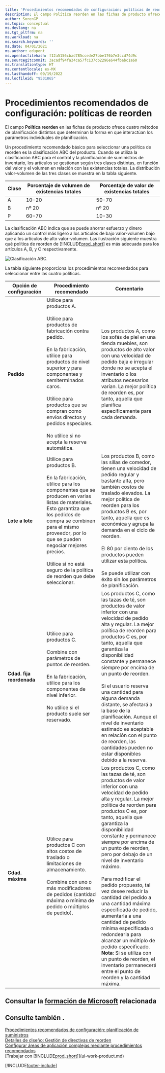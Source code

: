 ```yaml
---
title: 'Procedimientos recomendados de configuración: políticas de reorden | Documentos de Microsoft'
description: El campo Política reorden en las fichas de producto ofrece cuatro métodos de planificación distintos que determinan la forma en que interactúan los parámetros individuales de planificación.
author: SorenGP
ms.topic: conceptual
ms.devlang: na
ms.tgt_pltfrm: na
ms.workload: na
ms.search.keywords: ''
ms.date: 04/01/2021
ms.author: edupont
ms.openlocfilehash: f12a5156cbad785ccede27bbe176b7e3ccd74d9c
ms.sourcegitcommit: 3acadf94fa34ca57fc137cb2296e644fbabc1a60
ms.translationtype: HT
ms.contentlocale: es-MX
ms.lasthandoff: 09/19/2022
ms.locfileid: "9531065"
---
```

# <a name="setup-best-practices-reordering-policies"></a>Procedimientos recomendados de configuración: políticas de reorden

El campo **Política reorden** en las fichas de producto ofrece cuatro métodos de planificación distintos que determinan la forma en que interactúan los parámetros individuales de planificación.  

Un procedimiento recomendado básico para seleccionar una política de reorden es la clasificación ABC del producto. Cuando se utiliza la clasificación ABC para el control y la planificación de suministros de inventario, los artículos se gestionan según tres clases distintas, en función del valor y el volumen en relación con las existencias totales. La distribución valor-volumen de las tres clases se muestra en la tabla siguiente.

|Clase|Porcentaje de volumen de existencias totales|Porcentaje de valor de existencias totales|
|-----|-----------------------------|----------------------------|
|A|10-20|50-70|
|B|nº 20|nº 20|
|P|60-70|10-30|

La clasificación ABC indica que se puede ahorrar esfuerzo y dinero aplicando un control más ligero a los artículos de bajo valor-volumen bajo que a los artículos de alto valor-volumen. Las ilustración siguiente muestra qué política de reorden de [!INCLUDE[prod_short](includes/prod_short.md)] es más adecuada para los artículos A, B, y C respectivamente.

![Clasificación ABC.](media/abc_classification.png "abc_classification")

La tabla siguiente proporciona los procedimientos recomendados para seleccionar entre las cuatro políticas.  

|Opción de configuración|Procedimiento recomendado|Comentario|  
|------------------|-------------------|-------------|  
|**Pedido**|Utilice para productos A.<br /><br /> Utilice para productos de fabricación contra pedido.<br /><br /> En la fabricación, utilice para productos de nivel superior y para componentes y semiterminados caros.<br /><br /> Utilice para productos que se compran como envíos directos y pedidos especiales.<br /><br /> No utilice si no acepta la reserva automática.|Los productos A, como los sofás de piel en una tienda muebles, son productos de alto valor con una velocidad de pedido baja e irregular donde no se acepta el inventario o los atributos necesarios varían. La mejor política de reorden es, por tanto, aquella que planifica específicamente para cada demanda.|  
|**Lote a lote**|Utilice para productos B.<br /><br /> En la fabricación, utilice para los componentes que se producen en varias listas de materiales. Esto garantiza que los pedidos de compra se combinen para el mismo proveedor, por lo que se pueden negociar mejores precios.<br /><br /> Utilice si no está seguro de la política de reorden que debe seleccionar.|Los productos B, como las sillas de comedor, tienen una velocidad de pedido regular y bastante alta, pero también costos de traslado elevados. La mejor política de reorden para los productos B es, por tanto, aquella que es económica y agrupa la demanda en el ciclo de reorden.<br /><br /> El 80 por ciento de los productos pueden utilizar esta política.<br /><br /> Se puede utilizar con éxito sin los parámetros de planificación.|  
|**Cdad. fija reordenada**|Utilice para productos C.<br /><br /> Combine con parámetros de puntos de reorden.<br /><br /> En la fabricación, utilice para los componentes de nivel inferior.<br /><br /> No utilice si el producto suele ser reservado.|Los productos C, como las tazas de té, son productos de valor inferior con una velocidad de pedido alta y regular. La mejor política de reorden para productos C es, por tanto, aquella que garantiza la disponibilidad constante y permanece siempre por encima de un punto de reorden.<br /><br /> Si el usuario reserva una cantidad para alguna demanda distante, se afectará a la base de la planificación. Aunque el nivel de inventario estimado es aceptable en relación con el punto de reorden, las cantidades pueden no estar disponibles debido a la reserva.|  
|**Cdad. máxima**|Utilice para productos C con altos costos de traslado o limitaciones de almacenamiento.<br /><br /> Combine con uno o más modificadores de pedidos (cantidad máxima o mínima de pedido o múltiplos de pedido).|Los productos C, como las tazas de té, son productos de valor inferior con una velocidad de pedido alta y regular. La mejor política de reorden para productos C es, por tanto, aquella que garantiza la disponibilidad constante y permanece siempre por encima de un punto de reorden, pero por debajo de un nivel de inventario máximo.<br /><br /> Para modificar el pedido propuesto, tal vez desee reducir la cantidad del pedido a una cantidad máxima especificada de pedido, aumentarla a una cantidad de pedido mínima especificada o redondearla para alcanzar un múltiplo de pedido especificado. **Nota**: Si se utiliza con un punto de reorden, el inventario permanecerá entre el punto de reorden y la cantidad máxima.|  

## <a name="see-related-microsoft-training"></a>Consultar la [formación de Microsoft](/training/paths/replenish-items-dynamics-365-business-central/) relacionada

## <a name="see-also"></a>Consulte también .

 [Procedimientos recomendados de configuración: planificación de suministros](setup-best-practices-supply-planning.md)  
 [Detalles de diseño: Gestión de directivas de reorden](design-details-handling-reordering-policies.md)  
 [Configurar áreas de aplicación complejas mediante procedimientos recomendados](set-up-complex-application-areas-using-best-practices.md)  
 [Trabajar con [!INCLUDE[prod_short](includes/prod_short.md)]](ui-work-product.md)


[!INCLUDE[footer-include](includes/footer-banner.md)]
